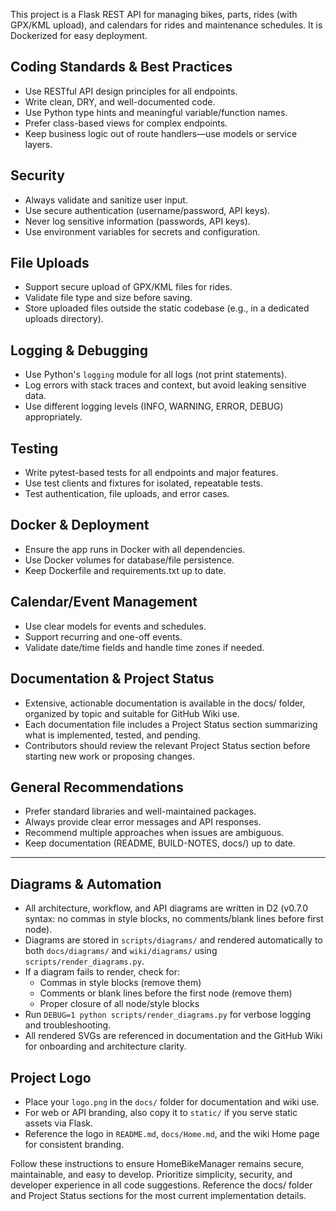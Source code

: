 
<!-- HomeBikeManager: Copilot Custom Instructions -->

This project is a Flask REST API for managing bikes, parts, rides (with GPX/KML upload), and calendars for rides and maintenance schedules. It is Dockerized for easy deployment.

## Coding Standards & Best Practices
- Use RESTful API design principles for all endpoints.
- Write clean, DRY, and well-documented code.
- Use Python type hints and meaningful variable/function names.
- Prefer class-based views for complex endpoints.
- Keep business logic out of route handlers—use models or service layers.

## Security
- Always validate and sanitize user input.
- Use secure authentication (username/password, API keys).
- Never log sensitive information (passwords, API keys).
- Use environment variables for secrets and configuration.

## File Uploads
- Support secure upload of GPX/KML files for rides.
- Validate file type and size before saving.
- Store uploaded files outside the static codebase (e.g., in a dedicated uploads directory).

## Logging & Debugging
- Use Python's `logging` module for all logs (not print statements).
- Log errors with stack traces and context, but avoid leaking sensitive data.
- Use different logging levels (INFO, WARNING, ERROR, DEBUG) appropriately.

## Testing
- Write pytest-based tests for all endpoints and major features.
- Use test clients and fixtures for isolated, repeatable tests.
- Test authentication, file uploads, and error cases.

## Docker & Deployment
- Ensure the app runs in Docker with all dependencies.
- Use Docker volumes for database/file persistence.
- Keep Dockerfile and requirements.txt up to date.

## Calendar/Event Management
- Use clear models for events and schedules.
- Support recurring and one-off events.
- Validate date/time fields and handle time zones if needed.


## Documentation & Project Status
- Extensive, actionable documentation is available in the docs/ folder, organized by topic and suitable for GitHub Wiki use.
- Each documentation file includes a Project Status section summarizing what is implemented, tested, and pending.
- Contributors should review the relevant Project Status section before starting new work or proposing changes.

## General Recommendations
- Prefer standard libraries and well-maintained packages.
- Always provide clear error messages and API responses.
- Recommend multiple approaches when issues are ambiguous.
- Keep documentation (README, BUILD-NOTES, docs/) up to date.

---

## Diagrams & Automation
- All architecture, workflow, and API diagrams are written in D2 (v0.7.0 syntax: no commas in style blocks, no comments/blank lines before first node).
- Diagrams are stored in `scripts/diagrams/` and rendered automatically to both `docs/diagrams/` and `wiki/diagrams/` using `scripts/render_diagrams.py`.
- If a diagram fails to render, check for:
  - Commas in style blocks (remove them)
  - Comments or blank lines before the first node (remove them)
  - Proper closure of all node/style blocks
- Run `DEBUG=1 python scripts/render_diagrams.py` for verbose logging and troubleshooting.
- All rendered SVGs are referenced in documentation and the GitHub Wiki for onboarding and architecture clarity.

## Project Logo
- Place your `logo.png` in the `docs/` folder for documentation and wiki use.
- For web or API branding, also copy it to `static/` if you serve static assets via Flask.
- Reference the logo in `README.md`, `docs/Home.md`, and the wiki Home page for consistent branding.

Follow these instructions to ensure HomeBikeManager remains secure, maintainable, and easy to develop. Prioritize simplicity, security, and developer experience in all code suggestions. Reference the docs/ folder and Project Status sections for the most current implementation details.
